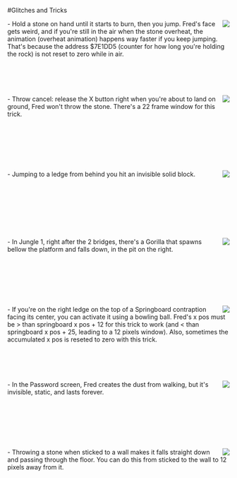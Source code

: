 #Glitches and Tricks

<img src=http://i.imgur.com/AnDWVbc.gif align=right>
- Hold a stone on hand until it starts to burn, then you jump. Fred's face gets weird, and if you're still in the air when the stone overheat, the animation (overheat animation) happens way faster if you keep jumping. That's because the address $7E1DD5 (counter for how long you're holding the rock) is not reset to zero while in air.<br>
 <br>
 <br>
 <br>
 <br>
 <br>

<img src=http://i.imgur.com/rC3dUYI.gif align=right>
- Throw cancel: release the X button right when you're about to land on ground, Fred won't throw the stone. There's a 22 frame window for this trick.<br>
 <br>
 <br>
 <br>
 <br>
 <br>
 <br>
 <br>

<img src=http://i.imgur.com/FCUrfs7.gif align=right>
- Jumping to a ledge from behind you hit an invisible solid block.<br>
 <br>
 <br>
 <br>
 <br>
 <br>
 <br>
 <br>
 <br>

<img src=http://i.imgur.com/VRROVaf.gif align=right>
- In Jungle 1, right after the 2 bridges, there's a Gorilla that spawns bellow the platform and falls down, in the pit on the right.<br>
 <br>
 <br>
 <br>
 <br>
 <br>
 <br>
 <br>

<img src=http://i.imgur.com/ftVs1n6.gif align=right>
- If you're on the right ledge on the top of a Springboard contraption facing its center, you can activate it using a bowling ball. Fred's x pos must be > than springboard x pos + 12 for this trick to work (and < than springboard x pos + 25, leading to a 12 pixels window). Also, sometimes the accumulated x pos is reseted to zero with this trick.<br>
 <br>
 <br>
 <br>
 <br>
 <br>

<img src=http://i.imgur.com/AVuWqDc.png align=right>
- In the Password screen, Fred creates the dust from walking, but it's invisible, static, and lasts forever.<br>
 <br>
 <br>
 <br>
 <br>
 <br>
 <br>
 <br>

<img src=http://i.imgur.com/sc0MY1n.gif align=right>
- Throwing a stone when sticked to a wall makes it falls straight down and passing through the floor. You can do this from sticked to the wall to 12 pixels away from it.<br>
 <br>
 <br>
 <br>
 <br>
 <br>
